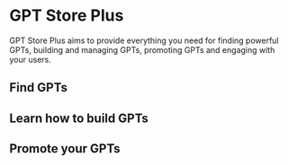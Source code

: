 # GPT Store Plus

GPT Store Plus aims to provide everything you need for finding powerful GPTs, building and managing GPTs, promoting GPTs and engaging with your users. 


## Find GPTs

## Learn how to build GPTs

## Promote your GPTs
